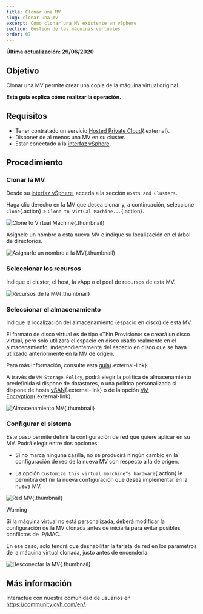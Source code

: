 ```yaml
---
title: Clonar una MV
slug: clonar-una-mv
excerpt: Cómo clonar una MV existente en vSphere
section: Gestión de las máquinas virtuales
order: 07
---
```


**Última actualización: 29/06/2020**

## Objetivo

Clonar una MV permite crear una copia de la máquina virtual original.

**Esta guía explica cómo realizar la operación.**

## Requisitos

- Tener contratado un servicio [Hosted Private Cloud](https://www.ovhcloud.com/es/enterprise/products/hosted-private-cloud/){.external}.
- Disponer de al menos una MV en su cluster.
- Estar conectado a la [interfaz vSphere](../instalar_el_vsphere_client/).

## Procedimiento

### Clonar la MV

Desde su [interfaz vSphere](../instalar_el_vsphere_client/), acceda a la sección `Hosts and Clusters`.

Haga clic derecho en la MV que desea clonar y, a continuación, seleccione  `Clone`{.action} > `Clone to Virtual Machine...`{.action}. 

![Clone to Virtual Machine](images/clonevm01.png){.thumbnail}

Asígnele un nombre a esta nueva MV e indique su localización en el árbol de directorios.

![Asignarle un nombre a la MV](images/clonevm02.png){.thumbnail}

### Seleccionar los recursos

Indique el cluster, el host, la vApp o el pool de recursos de esta MV.

![Recursos de la MV](images/clonevm03.png){.thumbnail}

### Seleccionar el almacenamiento

Indique la localización del almacenamiento (espacio en disco) de esta MV. 

El formato de disco virtual es de tipo «Thin Provision»: se creará un disco virtual, pero solo utilizará el espacio en disco usado realmente en el almacenamiento, independientemente del espacio en disco que se haya utilizado anteriormente en la MV de origen.

Para más información, consulte esta [guía](../elegir-un-formato-de-disco/){.external-link}.

A través de `VM Storage Policy`, podrá elegir la política de almacenamiento predefinida si dispone de datastores, o una política personalizada si dispone de hosts [vSAN](../vmware-vsan/){.external-link} o de la opción [VM Encryption](../vm-encrypt/){.external-link}.

![Almacenamiento MV](images/clonevm04.png){.thumbnail}

### Configurar el sistema

Este paso permite definir la configuración de red que quiere aplicar en su MV. Podrá elegir entre dos opciones:

- Si no marca ninguna casilla, no se producirá ningún cambio en la configuración de red de la nueva MV con respecto a la de origen.

- La opción `Customize this virtual marchine”s hardware`{.action} le permitirá definir la nueva configuración que desea implementar en la nueva MV.

![Red MV](images/clonevm05.png){.thumbnail}

> [!warning]
>
> Si la máquina virtual no está personalizada, deberá modificar la configuración de la MV clonada antes de iniciarla para evitar posibles conflictos de IP/MAC. 
>
>En ese caso, solo tendrá que deshabilitar la tarjeta de red en los parámetros de la máquina virtual clonada, justo antes de encenderla.
>
>![Desconectar la MV](images/clonevm06.png){.thumbnail}
>

## Más información

Interactúe con nuestra comunidad de usuarios en <https://community.ovh.com/en/>.
